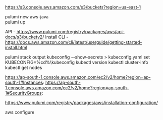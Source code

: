 https://s3.console.aws.amazon.com/s3/buckets?region=us-east-1

pulumi new aws-java</br>
pulumi up</br>

API - https://www.pulumi.com/registry/packages/aws/api-docs/s3/bucketv2/
Install CLI - https://docs.aws.amazon.com/cli/latest/userguide/getting-started-install.html


pulumi stack output kubeconfig --show-secrets > kubeconfig.yaml
set KUBECONFIG=%cd%\kubeconfig
kubectl version
kubectl cluster-info
kubectl get nodes


https://ap-south-1.console.aws.amazon.com/ec2/v2/home?region=ap-south-1#Instances:
https://ap-south-1.console.aws.amazon.com/ec2/v2/home?region=ap-south-1#SecurityGroups:


https://www.pulumi.com/registry/packages/aws/installation-configuration/

aws configure